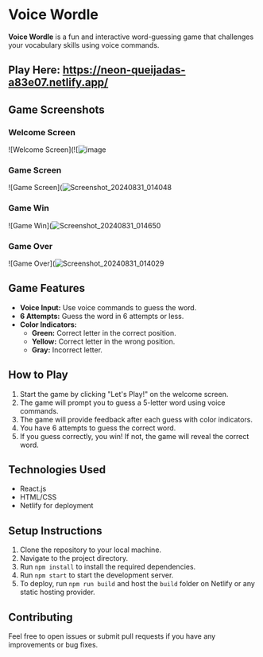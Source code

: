 # Voice Wordle

**Voice Wordle** is a fun and interactive word-guessing game that challenges your vocabulary skills using voice commands.

## Play Here: https://neon-queijadas-a83e07.netlify.app/

## Game Screenshots

### Welcome Screen
![Welcome Screen](![![image](![Screenshot_20240831_014043](https://github.com/user-attachments/assets/fd20be85-ab3d-4cb2-b1e1-659e5a1fadc2)
)

### Game Screen
![Game Screen](![Screenshot_20240831_014048](https://github.com/user-attachments/assets/6a8c0e1c-ec29-4a31-8ccf-efb962046f95)

### Game Win
![Game Win](![Screenshot_20240831_014650](https://github.com/user-attachments/assets/acdba6f3-97f3-4821-aebf-c16e394d3229)

### Game Over
![Game Over](![Screenshot_20240831_014029](https://github.com/user-attachments/assets/e322eb84-a949-4c84-b400-fe3f49b8d740)

## Game Features

- **Voice Input:** Use voice commands to guess the word.
- **6 Attempts:** Guess the word in 6 attempts or less.
- **Color Indicators:** 
  - **Green:** Correct letter in the correct position.
  - **Yellow:** Correct letter in the wrong position.
  - **Gray:** Incorrect letter.

## How to Play

1. Start the game by clicking "Let's Play!" on the welcome screen.
2. The game will prompt you to guess a 5-letter word using voice commands.
3. The game will provide feedback after each guess with color indicators.
4. You have 6 attempts to guess the correct word.
5. If you guess correctly, you win! If not, the game will reveal the correct word.

## Technologies Used

- React.js
- HTML/CSS
- Netlify for deployment

## Setup Instructions

1. Clone the repository to your local machine.
2. Navigate to the project directory.
3. Run `npm install` to install the required dependencies.
4. Run `npm start` to start the development server.
5. To deploy, run `npm run build` and host the `build` folder on Netlify or any static hosting provider.

## Contributing

Feel free to open issues or submit pull requests if you have any improvements or bug fixes.
